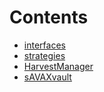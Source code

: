 

# Contents
- [interfaces](/src/interfaces)
- [strategies](/src/strategies)
- [HarvestManager](HarvestManager.sol/contract.HarvestManager.md)
- [sAVAXvault](sAVAXvault.sol/contract.sAVAXvault.md)
